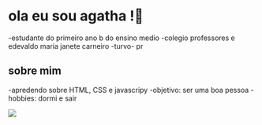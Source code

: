 # ola eu sou agatha !🪸

-estudante do primeiro ano b do ensino medio
-colegio professores e edevaldo maria janete carneiro
-turvo- pr

## sobre mim 

-apredendo sobre HTML, CSS e javascripy
-objetivo: ser uma boa pessoa
-hobbies: dormi e sair 

![](https://media1.tenor.com/m/pxEHR5NUSHcAAAAC/1.gif)
